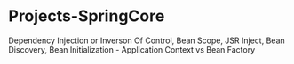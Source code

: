 # Projects-SpringCore

Dependency Injection or Inverson Of Control, Bean Scope, JSR Inject, Bean Discovery, Bean Initialization - Application Context vs Bean Factory
